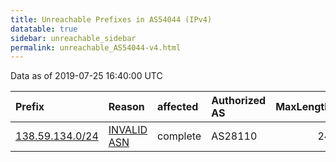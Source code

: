 ```yaml
---
title: Unreachable Prefixes in AS54044 (IPv4)
datatable: true
sidebar: unreachable_sidebar
permalink: unreachable_AS54044-v4.html
---
```


Data as of 2019-07-25 16:40:00 UTC


<div class="datatable-begin"></div>

| Prefix                                                   | Reason                                                                                                 | affected   | Authorized AS   |   MaxLength | Anchor                                         |   unreachable /24s |
|:---------------------------------------------------------|:-------------------------------------------------------------------------------------------------------|:-----------|:----------------|------------:|:-----------------------------------------------|-------------------:|
| [138.59.134.0/24](https://stat.ripe.net/138.59.134.0/24) | [INVALID ASN](https://rpki-validator.ripe.net/announcement-preview?asn=AS54044&prefix=138.59.134.0/24) | complete   | AS28110         |          24 | [LACNIC](unreachable_LACNIC_RPKI_Root-v4.html) |                  1 |

<div class="datatable-end"></div>